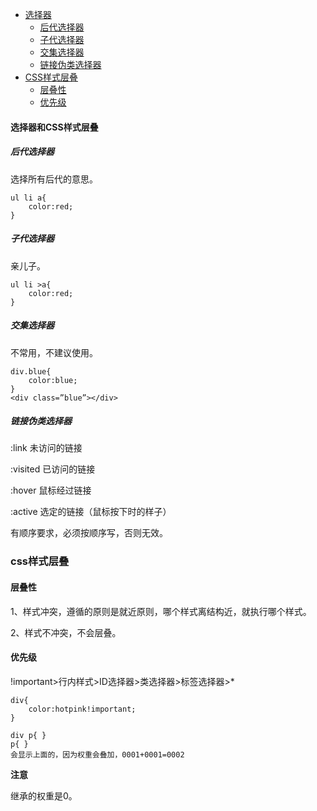 - [选择器](#选择器)
	- [后代选择器](#后代选择器)
	- [子代选择器](#子代选择器)
	- [交集选择器](#交集选择器)
	- [链接伪类选择器](#链接伪类选择器)
- [CSS样式层叠](#css样式层叠)
	- [层叠性](#层叠性)
	- [优先级](#优先级)

#### 选择器和CSS样式层叠
##### 后代选择器
选择所有后代的意思。
```
ul li a{
	color:red;
}
```
##### 子代选择器
亲儿子。
```
ul li >a{
	color:red;
}
```
##### 交集选择器
不常用，不建议使用。
```
div.blue{
	color:blue;
}
<div class=”blue”></div>
```
##### 链接伪类选择器
:link	未访问的链接

:visited	 已访问的链接

:hover 鼠标经过链接

:active 选定的链接（鼠标按下时的样子）

有顺序要求，必须按顺序写，否则无效。
### css样式层叠
#### 层叠性
1、样式冲突，遵循的原则是就近原则，哪个样式离结构近，就执行哪个样式。

2、样式不冲突，不会层叠。

#### 优先级
!important>行内样式>ID选择器>类选择器>标签选择器>*
```
div{
	color:hotpink!important;
}
```
```
div p{ }   
p{ }
会显示上面的，因为权重会叠加，0001+0001=0002
```
**注意**

继承的权重是0。


